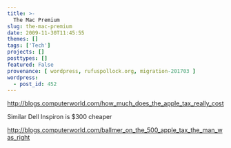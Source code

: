 ```yaml
---
title: >-
  The Mac Premium
slug: the-mac-premium
date: 2009-11-30T11:45:55
themes: []
tags: ['Tech']
projects: []
posttypes: []
featured: False
provenance: [ wordpress, rufuspollock.org, migration-201703 ]
wordpress:
  - post_id: 452
---
```


http://blogs.computerworld.com/how_much_does_the_apple_tax_really_cost

Similar Dell Inspiron is $300 cheaper 

http://blogs.computerworld.com/ballmer_on_the_500_apple_tax_the_man_was_right


